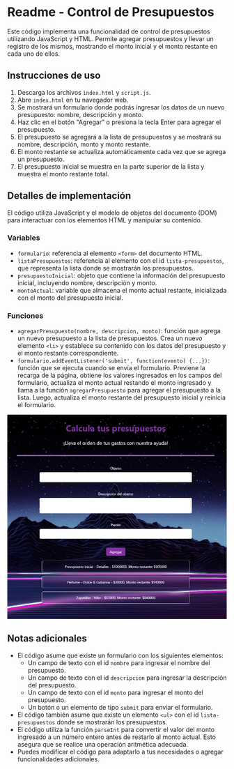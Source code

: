 # Readme - Control de Presupuestos

Este código implementa una funcionalidad de control de presupuestos utilizando JavaScript y HTML. Permite agregar presupuestos y llevar un registro de los mismos, mostrando el monto inicial y el monto restante en cada uno de ellos.

## Instrucciones de uso

1. Descarga los archivos `index.html` y `script.js`.
2. Abre `index.html` en tu navegador web.
3. Se mostrará un formulario donde podrás ingresar los datos de un nuevo presupuesto: nombre, descripción y monto.
4. Haz clic en el botón "Agregar" o presiona la tecla Enter para agregar el presupuesto.
5. El presupuesto se agregará a la lista de presupuestos y se mostrará su nombre, descripción, monto y monto restante.
6. El monto restante se actualiza automáticamente cada vez que se agrega un presupuesto.
7. El presupuesto inicial se muestra en la parte superior de la lista y muestra el monto restante total.

## Detalles de implementación

El código utiliza JavaScript y el modelo de objetos del documento (DOM) para interactuar con los elementos HTML y manipular su contenido.

### Variables

- `formulario`: referencia al elemento `<form>` del documento HTML.
- `listaPresupuestos`: referencia al elemento con el id `lista-presupuestos`, que representa la lista donde se mostrarán los presupuestos.
- `presupuestoInicial`: objeto que contiene la información del presupuesto inicial, incluyendo nombre, descripción y monto.
- `montoActual`: variable que almacena el monto actual restante, inicializada con el monto del presupuesto inicial.

### Funciones

- `agregarPresupuesto(nombre, descripcion, monto)`: función que agrega un nuevo presupuesto a la lista de presupuestos. Crea un nuevo elemento `<li>` y establece su contenido con los datos del presupuesto y el monto restante correspondiente.
- `formulario.addEventListener('submit', function(evento) {...})`: función que se ejecuta cuando se envía el formulario. Previene la recarga de la página, obtiene los valores ingresados en los campos del formulario, actualiza el monto actual restando el monto ingresado y llama a la función `agregarPresupuesto` para agregar el presupuesto a la lista. Luego, actualiza el monto restante del presupuesto inicial y reinicia el formulario.

![image](/img/Dise%C3%B1o.jpg)

## Notas adicionales

- El código asume que existe un formulario con los siguientes elementos:
  - Un campo de texto con el id `nombre` para ingresar el nombre del presupuesto.
  - Un campo de texto con el id `descripcion` para ingresar la descripción del presupuesto.
  - Un campo de texto con el id `monto` para ingresar el monto del presupuesto.
  - Un botón o un elemento de tipo `submit` para enviar el formulario.
- El código también asume que existe un elemento `<ul>` con el id `lista-presupuestos` donde se mostrarán los presupuestos.
- El código utiliza la función `parseInt` para convertir el valor del monto ingresado a un número entero antes de restarlo al monto actual. Esto asegura que se realice una operación aritmética adecuada.
- Puedes modificar el código para adaptarlo a tus necesidades o agregar funcionalidades adicionales.

